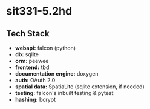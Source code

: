 # sit331-5.2hd  

## Tech Stack
- **webapi:** falcon (python)
- **db:** sqlite
- **orm:** peewee
- **frontend:** tbd
- **documentation engine:** doxygen
- **auth:** OAuth 2.0
- **spatial data:** SpatiaLite (sqlite extension, if needed)
- **testing:** falcon's inbuilt testing & pytest
- **hashing:** bcrypt